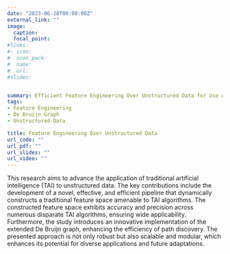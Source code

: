 ```yaml
---
date: "2023-06-28T00:00:00Z"
external_link: ""
image:
  caption: 
  focal_point: 
#links:
#- icon: 
#  icon_pack: 
#  name: 
#  url: 
#slides: 


summary: Efficient Feature Engineering Over Unstructured Data for Use with Traditional AI Models
tags:
- Feature Engineering
- De Bruijn Graph
- Unstructured Data

title: Feature Engineering Over Unstructured Data 
url_code: ""
url_pdf: ""
url_slides: ""
url_video: ""
---
```

This research  aims to advance the application of traditional artificial intelligence (TAI) to unstructured data.  The key contributions include the development of a novel, effective, and efficient pipeline that dynamically constructs a traditional feature space amenable to TAI algorithms. The constructed feature space exhibits accuracy and precision across numerous disparate TAI algorithms, ensuring wide applicability. Furthermore, the study introduces an innovative implementation of the extended De Bruijn graph, enhancing the efficiency of path discovery. The presented approach is not only robust but also scalable and modular, which enhances its potential for diverse applications and future adaptations.